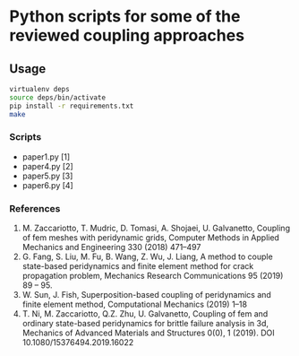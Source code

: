 # Python scripts for some of the reviewed coupling approaches

## Usage

```bash
virtualenv deps
source deps/bin/activate
pip install -r requirements.txt
make 
```

### Scripts

* paper1.py [1]
* paper4.py [2]
* paper5.py [3]
* paper6.py [4]

### References

1. M. Zaccariotto, T. Mudric, D. Tomasi, A. Shojaei, U. Galvanetto, Coupling of fem meshes with peridynamic grids, Computer Methods in Applied Mechanics and Engineering 330 (2018) 471–497
2. G. Fang, S. Liu, M. Fu, B. Wang, Z. Wu, J. Liang, A method to couple state-based peridynamics and finite element method for crack propagation problem, Mechanics Research Communications 95 (2019) 89 – 95.
3. W. Sun, J. Fish, Superposition-based coupling of peridynamics and finite element method, Computational Mechanics (2019) 1–18
4. T. Ni, M. Zaccariotto, Q.Z. Zhu, U. Galvanetto, Coupling of fem and ordinary state-based peridynamics for brittle failure analysis in 3d, Mechanics of Advanced Materials and Structures
0(0), 1 (2019). DOI  10.1080/15376494.2019.16022
